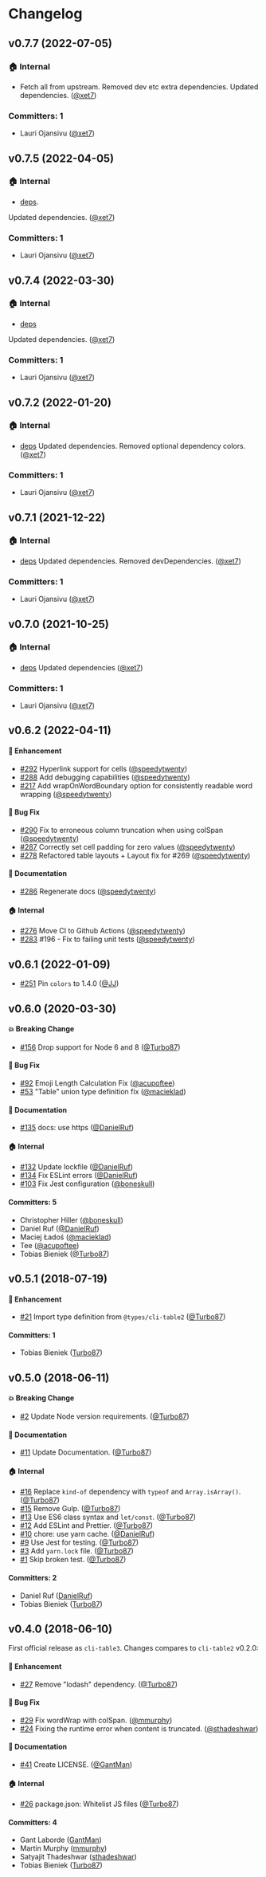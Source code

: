 # Changelog

## v0.7.7 (2022-07-05)

### :house: Internal
* Fetch all from upstream. Removed dev etc extra dependencies. Updated dependencies.  ([@xet7](https://github.com/xet7))

### Committers: 1
- Lauri Ojansivu ([@xet7](https://github.com/xet7))

## v0.7.5 (2022-04-05)

### :house: Internal
* [deps](https://github.com/wekan/cli-table3/commit/e4a2aae691bf23d33fb1a4a2f4e5a3a8e324ee66).

Updated dependencies. ([@xet7](https://github.com/xet7))

### Committers: 1
- Lauri Ojansivu ([@xet7](https://github.com/xet7))

## v0.7.4 (2022-03-30)

### :house: Internal
* [deps](https://github.com/wekan/cli-table3/commit/7aa681e91677b6ddc68c18b6b014262e8cead21c)

Updated dependencies. ([@xet7](https://github.com/xet7))

### Committers: 1
- Lauri Ojansivu ([@xet7](https://github.com/xet7))

## v0.7.2 (2022-01-20)

### :house: Internal
* [deps](https://github.com/wekan/cli-table3/commit/9717e831fc10ff62bc8c1ffb37ab96b00ce04f4e) Updated dependencies. Removed optional dependency colors. ([@xet7](https://github.com/xet7))

### Committers: 1
- Lauri Ojansivu ([@xet7](https://github.com/xet7))

## v0.7.1 (2021-12-22)

### :house: Internal
* [deps](https://github.com/wekan/cli-table3/commit/19cda1cb8b05bf8e9be954ee234d19580f93838c) Updated dependencies. Removed devDependencies. ([@xet7](https://github.com/xet7))

### Committers: 1
- Lauri Ojansivu ([@xet7](https://github.com/xet7))

## v0.7.0 (2021-10-25)

### :house: Internal
* [deps](https://github.com/wekan/cli-table3/commit/626e6c382a22a1ceecaa3cf1fdeaa0a69b953098) Updated dependencies ([@xet7](https://github.com/xet7))

### Committers: 1
- Lauri Ojansivu ([@xet7](https://github.com/xet7))

## v0.6.2 (2022-04-11)

#### :rocket: Enhancement
* [#292](https://github.com/cli-table/cli-table3/pull/292) Hyperlink support for cells ([@speedytwenty](https://github.com/speedytwenty))
* [#288](https://github.com/cli-table/cli-table3/pull/288) Add debugging capabilities ([@speedytwenty](https://github.com/speedytwenty))
* [#217](https://github.com/cli-table/cli-table3/pull/217) Add wrapOnWordBoundary option for consistently readable word wrapping ([@speedytwenty](https://github.com/speedytwenty))

#### :bug: Bug Fix
* [#290](https://github.com/cli-table/cli-table3/pull/290) Fix to erroneous column truncation when using colSpan ([@speedytwenty](https://github.com/speedytwenty))
* [#287](https://github.com/cli-table/cli-table3/pull/287) Correctly set cell padding for zero values ([@speedytwenty](https://github.com/speedytwenty))
* [#278](https://github.com/cli-table/cli-table3/pull/278) Refactored table layouts + Layout fix for #269 ([@speedytwenty](https://github.com/speedytwenty))

#### :memo: Documentation
* [#286](https://github.com/cli-table/cli-table3/pull/286) Regenerate docs ([@speedytwenty](https://github.com/speedytwenty))

#### :house: Internal
* [#276](https://github.com/cli-table/cli-table3/pull/276) Move CI to Github Actions ([@speedytwenty](https://github.com/speedytwenty))
* [#283](https://github.com/cli-table/cli-table3/pull/283) #196 - Fix to failing unit tests ([@speedytwenty](https://github.com/speedytwenty))

## v0.6.1 (2022-01-09)

* [#251](https://github.com/cli-table/cli-table3/pull/251) Pin `colors` to 1.4.0 ([@JJ](https://github.com/JJ))

## v0.6.0 (2020-03-30)

#### :boom: Breaking Change
* [#156](https://github.com/cli-table/cli-table3/pull/156) Drop support for Node 6 and 8 ([@Turbo87](https://github.com/Turbo87))

#### :bug: Bug Fix
* [#92](https://github.com/cli-table/cli-table3/pull/92) Emoji Length Calculation Fix ([@acupoftee](https://github.com/acupoftee))
* [#53](https://github.com/cli-table/cli-table3/pull/53) "Table" union type definition fix ([@macieklad](https://github.com/macieklad))

#### :memo: Documentation
* [#135](https://github.com/cli-table/cli-table3/pull/135) docs: use https ([@DanielRuf](https://github.com/DanielRuf))

#### :house: Internal
* [#132](https://github.com/cli-table/cli-table3/pull/132) Update lockfile ([@DanielRuf](https://github.com/DanielRuf))
* [#134](https://github.com/cli-table/cli-table3/pull/134) Fix ESLint errors ([@DanielRuf](https://github.com/DanielRuf))
* [#103](https://github.com/cli-table/cli-table3/pull/103) Fix Jest configuration ([@boneskull](https://github.com/boneskull))

#### Committers: 5
- Christopher Hiller ([@boneskull](https://github.com/boneskull))
- Daniel Ruf ([@DanielRuf](https://github.com/DanielRuf))
- Maciej Ładoś ([@macieklad](https://github.com/macieklad))
- Tee ([@acupoftee](https://github.com/acupoftee))
- Tobias Bieniek ([@Turbo87](https://github.com/Turbo87))


## v0.5.1 (2018-07-19)

#### :rocket: Enhancement
* [#21](https://github.com/cli-table/cli-table3/pull/21) Import type definition from `@types/cli-table2` ([@Turbo87](https://github.com/Turbo87))

#### Committers: 1
- Tobias Bieniek ([Turbo87](https://github.com/Turbo87))


## v0.5.0 (2018-06-11)

#### :boom: Breaking Change
* [#2](https://github.com/cli-table/cli-table3/pull/2) Update Node version requirements. ([@Turbo87](https://github.com/Turbo87))

#### :memo: Documentation
* [#11](https://github.com/cli-table/cli-table3/pull/11) Update Documentation. ([@Turbo87](https://github.com/Turbo87))

#### :house: Internal
* [#16](https://github.com/cli-table/cli-table3/pull/16) Replace `kind-of` dependency with `typeof` and `Array.isArray()`. ([@Turbo87](https://github.com/Turbo87))
* [#15](https://github.com/cli-table/cli-table3/pull/15) Remove Gulp. ([@Turbo87](https://github.com/Turbo87))
* [#13](https://github.com/cli-table/cli-table3/pull/13) Use ES6 class syntax and `let/const`. ([@Turbo87](https://github.com/Turbo87))
* [#12](https://github.com/cli-table/cli-table3/pull/12) Add ESLint and Prettier. ([@Turbo87](https://github.com/Turbo87))
* [#10](https://github.com/cli-table/cli-table3/pull/10) chore: use yarn cache. ([@DanielRuf](https://github.com/DanielRuf))
* [#9](https://github.com/cli-table/cli-table3/pull/9) Use Jest for testing. ([@Turbo87](https://github.com/Turbo87))
* [#3](https://github.com/cli-table/cli-table3/pull/3) Add `yarn.lock` file. ([@Turbo87](https://github.com/Turbo87))
* [#1](https://github.com/cli-table/cli-table3/pull/1) Skip broken test. ([@Turbo87](https://github.com/Turbo87))

#### Committers: 2
- Daniel Ruf ([DanielRuf](https://github.com/DanielRuf))
- Tobias Bieniek ([Turbo87](https://github.com/Turbo87))


## v0.4.0 (2018-06-10)

First official release as `cli-table3`. Changes compares to `cli-table2` v0.2.0:

#### :rocket: Enhancement
* [#27](https://github.com/jamestalmage/cli-table2/pull/27) Remove "lodash" dependency. ([@Turbo87](https://github.com/Turbo87))

#### :bug: Bug Fix
* [#29](https://github.com/jamestalmage/cli-table2/pull/29) Fix wordWrap with colSpan. ([@mmurphy](https://github.com/mmurphy))
* [#24](https://github.com/jamestalmage/cli-table2/pull/24) Fixing the runtime error when content is truncated. ([@sthadeshwar](https://github.com/sthadeshwar))

#### :memo: Documentation
* [#41](https://github.com/jamestalmage/cli-table2/pull/41) Create LICENSE. ([@GantMan](https://github.com/GantMan))

#### :house: Internal
* [#26](https://github.com/jamestalmage/cli-table2/pull/26) package.json: Whitelist JS files ([@Turbo87](https://github.com/Turbo87))

#### Committers: 4
- Gant Laborde ([GantMan](https://github.com/GantMan))
- Martin Murphy ([mmurphy](https://github.com/mmurphy))
- Satyajit Thadeshwar ([sthadeshwar](https://github.com/sthadeshwar))
- Tobias Bieniek ([Turbo87](https://github.com/Turbo87))
